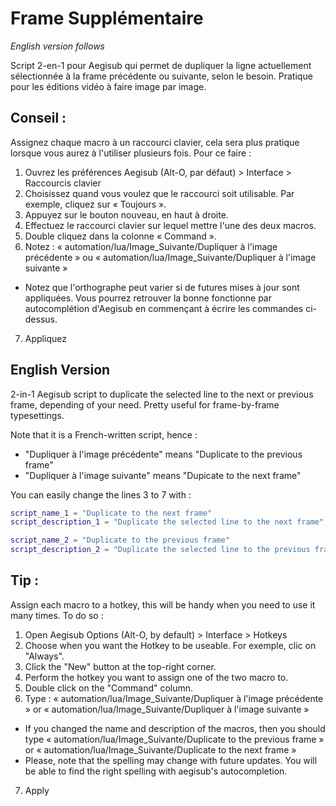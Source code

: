 # Frame Supplémentaire
*English version follows*

 Script 2-en-1 pour Aegisub qui permet de dupliquer la ligne actuellement sélectionnée à la frame précédente ou suivante, selon le besoin. Pratique pour les éditions vidéo à faire image par image.
 
## Conseil : 
Assignez chaque macro à un raccourci clavier, cela sera plus pratique lorsque vous aurez à l'utiliser plusieurs fois.
Pour ce faire :
1. Ouvrez les préférences Aegisub (Alt-O, par défaut) > Interface > Raccourcis clavier
2. Choisissez quand vous voulez que le raccourci soit utilisable. Par exemple, cliquez sur « Toujours ».
3. Appuyez sur le bouton nouveau, en haut à droite.
4. Effectuez le raccourci clavier sur lequel mettre l'une des deux macros.
5. Double cliquez dans la colonne « Command ».
6. Notez : « automation/lua/Image_Suivante/Dupliquer à l'image précédente » ou « automation/lua/Image_Suivante/Dupliquer à l'image suivante »
  - Notez que l'orthographe peut varier si de futures mises à jour sont appliquées. Vous pourrez retrouver la bonne fonctionne par autocomplétion d'Aegisub en commençant à écrire les commandes ci-dessus.
7. Appliquez

## English Version

2-in-1 Aegisub script to duplicate the selected line to the next or previous frame, depending of your need. Pretty useful for frame-by-frame typesettings.

Note that it is a French-written script, hence :
- "Dupliquer à l'image précédente" means "Duplicate to the previous frame"
- "Dupliquer à l'image suivante" means "Dupicate to the next frame"

You can easily change the lines 3 to 7 with :
```lua
script_name_1 = "Duplicate to the next frame"
script_description_1 = "Duplicate the selected line to the next frame"

script_name_2 = "Duplicate to the previous frame"
script_description_2 = "Duplicate the selected line to the previous frame"
```

## Tip :
Assign each macro to a hotkey, this will be handy when you need to use it many times.
To do so :
1. Open Aegisub Options (Alt-O, by default) > Interface > Hotkeys
2. Choose when you want the Hotkey to be useable. For exemple, clic on "Always".
3. Click the "New" button at the top-right corner.
4. Perform the hotkey you want to assign one of the two macro to.
5. Double click on the "Command" column.
6. Type : « automation/lua/Image_Suivante/Dupliquer à l'image précédente » or « automation/lua/Image_Suivante/Dupliquer à l'image suivante »
  - If you changed the name and description of the macros, then you should type « automation/lua/Image_Suivante/Duplicate to the previous frame » or « automation/lua/Image_Suivante/Duplicate to the next frame »
  - Please, note that the spelling may change with future updates. You will be able to find the right spelling with aegisub's autocompletion.
7. Apply

